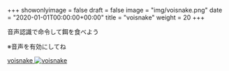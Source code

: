 +++
showonlyimage = false
draft = false
image = "img/voisnake.png"
date = "2020-01-01T00:00:00+00:00"
title = "voisnake"
weight = 20
+++

音声認識で命令して餌を食べよう

<!--more-->

※音声を有効にしてね

[voisnake
![voisnake][1]
](https://kurehajime.github.io/voisnake/)


[1]: /img/voisnake.png